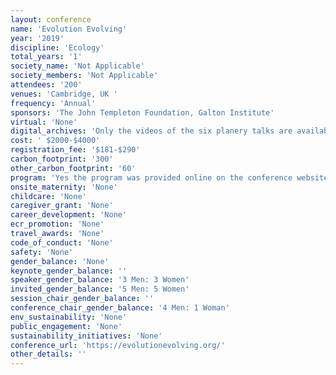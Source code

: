 ```yaml
---
layout: conference 
name: 'Evolution Evolving'
year: '2019'
discipline: 'Ecology'
total_years: '1'
society_name: 'Not Applicable'
society_members: 'Not Applicable'
attendees: '200'
venues: 'Cambridge, UK '
frequency: 'Annual'
sponsors: 'The John Templeton Foundation, Galton Institute'
virtual: 'None'
digital_archives: 'Only the videos of the six planery talks are available on Youtube'
cost: ' $2000-$4000'
registration_fee: '$181-$290'
carbon_footprint: '300'
other_carbon_footprint: '60'
program: 'Yes the program was provided online on the conference website.'
onsite_maternity: 'None'
childcare: 'None'
caregiver_grant: 'None'
career_development: 'None'
ecr_promotion: 'None'
travel_awards: 'None'
code_of_conduct: 'None'
safety: 'None'
gender_balance: 'None'
keynote_gender_balance: ''
speaker_gender_balance: '3 Men: 3 Women'
invited_gender_balance: '5 Men: 5 Women'
session_chair_gender_balance: ''
conference_chair_gender_balance: '4 Men: 1 Woman'
env_sustainability: 'None'
public_engagement: 'None'
sustainability_initiatives: 'None'
conference_url: 'https://evolutionevolving.org/'
other_details: ''
---
```

